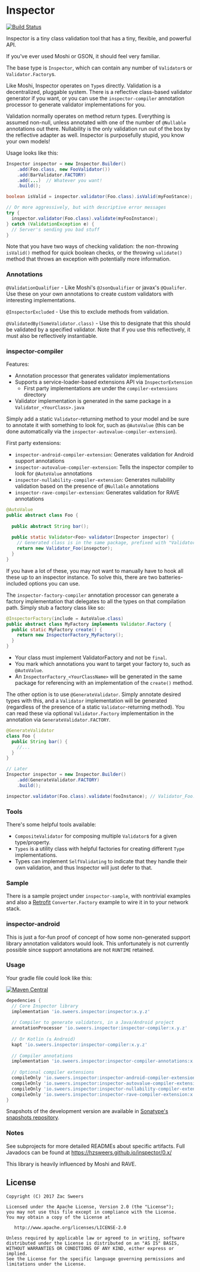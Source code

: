 Inspector
===========

[![Build Status](https://travis-ci.org/hzsweers/inspector.svg?branch=master)](https://travis-ci.org/hzsweers/inspector)

Inspector is a tiny class validation tool that has a tiny, flexible, and powerful API.

If you've ever used Moshi or GSON, it should feel very familiar.

The base type is `Inspector`, which can contain any number of `Validator`s or `Validator.Factory`s.

Like Moshi, Inspector operates on `Type`s directly. Validation is a decentralized, pluggable system. 
There is a reflective class-based validator generator if you want, or you can use the `inspector-compiler` 
annotation processor to generate validator implementations for you.

Validation normally operates on method return types. Everything is assumed non-null, unless annotated 
with one of the number of `@Nullable` annotations out there. Nullability is the only validation run 
out of the box by the reflective adapter as well. Inspector is purposefully stupid, you know your own models!

Usage looks like this:

```java
Inspector inspector = new Inspector.Builder()
    .add(Foo.class, new FooValidator())
    .add(BarValidator.FACTORY)
    .add(...)  // Whatever you want!
    .build();

boolean isValid = inspector.validator(Foo.class).isValid(myFooStance);

// Or more aggressively, but with descriptive error messages
try {
  inspector.validator(Foo.class).validate(myFooInstance);
} catch (ValidationException e) {
  // Server's sending you bad stuff
}
```

Note that you have two ways of checking validation: the non-throwing `isValid()` method for quick 
boolean checks, or the throwing `validate()` method that throws an exception with potentially more 
information.

### Annotations

`@ValidationQualifier` - Like Moshi's `@JsonQualifier` or javax's `@Qualifer`. Use these on your own 
annotations to create custom validators with interesting implementations.

`@InspectorExcluded` - Use this to exclude methods from validation.

`@ValidatedBy(SomeValidator.class)` - Use this to designate that this should be validated by 
a specified validator. Note that if you use this reflectively, it must also be reflectively instantiable.

### inspector-compiler

Features:
- Annotation processor that generates validator implementations
- Supports a service-loader-based extensions API via `InspectorExtension`
  - First party implementations are under the `compiler-extensions` directory
- Validator implementation is generated in the same package in a `Validator_<YourClass>.java`

Simply add a static `Validator`-returning method to your model and be sure to annotate it with 
something to look for, such as `@AutoValue` (this can be done automatically via the `inspector-autovalue-compiler-extension`).

First party extensions:
- `inspector-android-compiler-extension`: Generates validation for Android support annotations
- `inspector-autovalue-compiler-extension`: Tells the inspector compiler to look for `@AutoValue` annotations
- `inspector-nullability-compiler-extension`: Generates nullability validation based on the presence of `@Nullable` annotations
- `inspector-rave-compiler-extension`: Generates validation for RAVE annotations

```java
@AutoValue
public abstract class Foo {
  
  public abstract String bar();
  
  public static Validator<Foo> validator(Inspector inspector) {
    // Generated class is in the same package, prefixed with "Validator_"
    return new Validator_Foo(insepctor);
  }
}
```

If you have a lot of these, you may not want to manually have to hook all these up to an inspector instance. To solve 
this, there are two batteries-included options you can use.
 
The `inspector-factory-compiler` annotation processor can generate a factory implementation that 
delegates to all the types on that compilation path. Simply stub a factory class like so:

```java
@InspectorFactory(include = AutoValue.class) 
public abstract class MyFactory implements Validator.Factory {
  public static MyFactory create() {
    return new InspectorFactory_MyFactory();
  }
}
```

- Your class must implement ValidatorFactory and not be `final`.
- You mark which annotations you want to target your factory to, such as `@AutoValue`.
- An `InspectorFactory_<YourClassName>` will be generated in the same package for referencing with an implementation
 of the `create()` method.
 
The other option is to use `@GenerateValidator`. Simply annotate desired types with this, and a `Validator`
implementation will be generated (regardless of the presence of a static `Validator`-returning method). You
can read these via optional `Validator.Factory` implementation in the annotation via `GenerateValidator.FACTORY`.
 
```java
@GenerateValidator
class Foo {
  public String bar() {
    //...
  }
}

// Later
Inspector inspector = new Inspector.Builder()
    .add(GenerateValidator.FACTORY)
    .build();

inspector.validator(Foo.class).validate(fooInstance); // Validator_Foo.java will be dynamically looked up!
```

### Tools

There's some helpful tools available:
* `CompositeValidator` for composing multiple `Validator`s for a given type/property.
* `Types` is a utility class with helpful factories for creating different `Type` implementations.
* Types can implement `SelfValidating` to indicate that they handle their own validation, and thus Inspector will just defer to that.

### Sample

There is a sample project under `inspector-sample`, with nontrivial examples and also a [Retrofit][retrofit]
`Converter.Factory` example to wire it in to your network stack.

### inspector-android

This is just a for-fun proof of concept of how some non-generated support library annotation validators 
would look. This unfortunately is not currently possible since support annotations are not `RUNTIME` retained.

### Usage

Your gradle file could look like this:

[![Maven Central](https://img.shields.io/maven-central/v/io.sweers.inspector/inspector.svg)](https://mvnrepository.com/artifact/io.sweers.inspector/inspector)

```gradle
depedencies {
  // Core Inspector library
  implementation 'io.sweers.inspector:inspector:x.y.z'
  
  // Compiler to generate validators, in a Java/Android project
  annotationProcessor 'io.sweers.inspector:inspector-compiler:x.y.z'
  
  // Or Kotlin (± Android)
  kapt 'io.sweers.inspector:inspector-compiler:x.y.z'
  
  // Compiler annotations
  implementation 'io.sweers.inspector:inspector-compiler-annotations:x.y.z'
  
  // Optional compiler extensions
  compileOnly 'io.sweers.inspector:inspector-android-compiler-extension:x.y.z'
  compileOnly 'io.sweers.inspector:inspector-autovalue-compiler-extension:x.y.z'
  compileOnly 'io.sweers.inspector:inspector-nullability-compiler-extension:x.y.z'
  compileOnly 'io.sweers.inspector:inspector-rave-compiler-extension:x.y.z'
}
```

Snapshots of the development version are available in [Sonatype's snapshots repository][snapshots].

### Notes

See subprojects for more detailed READMEs about specific artifacts. Full Javadocs can be found at https://hzsweers.github.io/inspector/0.x/

This library is heavily influenced by Moshi and RAVE.

License
-------

    Copyright (C) 2017 Zac Sweers

    Licensed under the Apache License, Version 2.0 (the "License");
    you may not use this file except in compliance with the License.
    You may obtain a copy of the License at

       http://www.apache.org/licenses/LICENSE-2.0

    Unless required by applicable law or agreed to in writing, software
    distributed under the License is distributed on an "AS IS" BASIS,
    WITHOUT WARRANTIES OR CONDITIONS OF ANY KIND, either express or implied.
    See the License for the specific language governing permissions and
    limitations under the License.

 [retrofit]: https://github.com/square/retrofit
 [snapshots]: https://oss.sonatype.org/content/repositories/snapshots/
